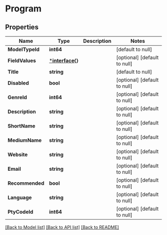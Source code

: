 # Program

## Properties
Name | Type | Description | Notes
------------ | ------------- | ------------- | -------------
**ModelTypeId** | **int64** |  | [default to null]
**FieldValues** | [***interface{}**](interface{}.md) |  | [optional] [default to null]
**Title** | **string** |  | [default to null]
**Disabled** | **bool** |  | [optional] [default to null]
**GenreId** | **int64** |  | [optional] [default to null]
**Description** | **string** |  | [optional] [default to null]
**ShortName** | **string** |  | [optional] [default to null]
**MediumName** | **string** |  | [optional] [default to null]
**Website** | **string** |  | [optional] [default to null]
**Email** | **string** |  | [optional] [default to null]
**Recommended** | **bool** |  | [optional] [default to null]
**Language** | **string** |  | [optional] [default to null]
**PtyCodeId** | **int64** |  | [optional] [default to null]

[[Back to Model list]](../README.md#documentation-for-models) [[Back to API list]](../README.md#documentation-for-api-endpoints) [[Back to README]](../README.md)



